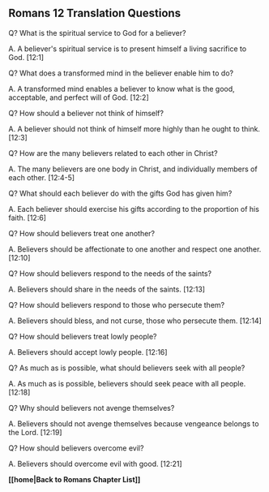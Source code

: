 ## Romans 12 Translation Questions ##

Q? What is the spiritual service to God for a believer?

A. A believer's spiritual service is to present himself a living sacrifice to God. [12:1]

Q? What does a transformed mind in the believer enable him to do?

A. A transformed mind enables a believer to know what is the good, acceptable, and perfect will of God. [12:2]

Q? How should a believer not think of himself?

A. A believer should not think of himself more highly than he ought to think. [12:3]

Q? How are the many believers related to each other in Christ?

A. The many believers are one body in Christ, and individually members of each other. [12:4-5]

Q? What should each believer do with the gifts God has given him?

A. Each believer should exercise his gifts according to the proportion of his faith. [12:6]

Q? How should believers treat one another?

A. Believers should be affectionate to one another and respect one another. [12:10]

Q? How should believers respond to the needs of the saints?

A. Believers should share in the needs of the saints. [12:13]

Q? How should believers respond to those who persecute them?

A. Believers should bless, and not curse, those who persecute them. [12:14]

Q? How should believers treat lowly people?

A. Believers should accept lowly people. [12:16]

Q? As much as is possible, what should believers seek with all people?

A. As much as is possible, believers should seek peace with all people. [12:18]

Q? Why should believers not avenge themselves?

A. Believers should not avenge themselves because vengeance belongs to the Lord. [12:19]

Q? How should believers overcome evil?

A. Believers should overcome evil with good. [12:21]

__[[home|Back to Romans Chapter List]]__

